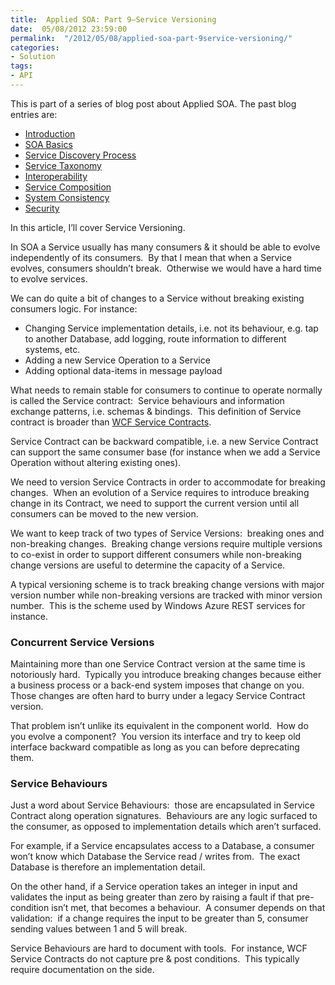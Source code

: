 ```yaml
---
title:  Applied SOA: Part 9–Service Versioning
date:  05/08/2012 23:59:00
permalink:  "/2012/05/08/applied-soa-part-9service-versioning/"
categories:
- Solution
tags:
- API
---
```

<p>This is part of a series of blog post about Applied SOA. The past blog entries are:</p>  <ul>   <li><a href="http://vincentlauzon.wordpress.com/2011/06/17/applied-soa-part-1-introduction/">Introduction</a> </li>    <li><a href="http://vincentlauzon.wordpress.com/2011/11/27/applied-soa-part-2-soa-basics/">SOA Basics</a> </li>    <li><a href="http://vincentlauzon.wordpress.com/2011/11/29/applied-soa-part-3-service-discovery-process/">Service Discovery Process</a> </li>    <li><a href="http://vincentlauzon.wordpress.com/2011/12/09/applied-soa-part-4-service-taxonomy/">Service Taxonomy</a> </li>    <li><a href="http://vincentlauzon.wordpress.com/2011/12/13/applied-soa-part-5-interoperability/">Interoperability</a> </li>    <li><a href="http://vincentlauzon.wordpress.com/2011/12/21/applied-soa-part-6service-composition/">Service Composition</a> </li>    <li><a href="http://vincentlauzon.wordpress.com/2012/01/06/applied-soa-part-7system-consistency/">System Consistency</a> </li>    <li><a href="http://vincentlauzon.wordpress.com/2012/02/09/applied-soa-part-8security/">Security</a> </li> </ul>  <p>In this article, I’ll cover Service Versioning.</p>  <p>In SOA a Service usually has many consumers &amp; it should be able to evolve independently of its consumers.&#160; By that I mean that when a Service evolves, consumers shouldn’t break.&#160; Otherwise we would have a hard time to evolve services.</p>  <p>We can do quite a bit of changes to a Service without breaking existing consumers logic. For instance:</p>  <ul>   <li>Changing Service implementation details, i.e. not its behaviour, e.g. tap to another Database, add logging, route information to different systems, etc. </li>    <li>Adding a new Service Operation to a Service </li>    <li>Adding optional data-items in message payload </li> </ul>  <p>What needs to remain stable for consumers to continue to operate normally is called the Service contract:&#160; Service behaviours and information exchange patterns, i.e. schemas &amp; bindings.&#160; This definition of Service contract is broader than <a href="http://msdn.microsoft.com/en-us/library/ms733070.aspx">WCF Service Contracts</a>.</p>  <p>Service Contract can be backward compatible, i.e. a new Service Contract can support the same consumer base (for instance when we add a Service Operation without altering existing ones).</p>  <p>We need to version Service Contracts in order to accommodate for breaking changes.&#160; When an evolution of a Service requires to introduce breaking change in its Contract, we need to support the current version until all consumers can be moved to the new version.</p>  <p>We want to keep track of two types of Service Versions:&#160; breaking ones and non-breaking changes.&#160; Breaking change versions require multiple versions to co-exist in order to support different consumers while non-breaking change versions are useful to determine the capacity of a Service.</p>  <p>A typical versioning scheme is to track breaking change versions with major version number while non-breaking versions are tracked with minor version number.&#160; This is the scheme used by Windows Azure REST services for instance.</p>  <h3>Concurrent Service Versions</h3>  <p>Maintaining more than one Service Contract version at the same time is notoriously hard.&#160; Typically you introduce breaking changes because either a business process or a back-end system imposes that change on you.&#160; Those changes are often hard to burry under a legacy Service Contract version.</p>  <p>That problem isn’t unlike its equivalent in the component world.&#160; How do you evolve a component?&#160; You version its interface and try to keep old interface backward compatible as long as you can before deprecating them.</p>  <h3>Service Behaviours</h3>  <p>Just a word about Service Behaviours:&#160; those are encapsulated in Service Contract along operation signatures.&#160; Behaviours are any logic surfaced to the consumer, as opposed to implementation details which aren’t surfaced.</p>  <p>For example, if a Service encapsulates access to a Database, a consumer won’t know which Database the Service read / writes from.&#160; The exact Database is therefore an implementation detail.</p>  <p>On the other hand, if a Service operation takes an integer in input and validates the input as being greater than zero by raising a fault if that pre-condition isn’t met, that becomes a behaviour.&#160; A consumer depends on that validation:&#160; if a change requires the input to be greater than 5, consumer sending values between 1 and 5 will break.</p>  <p>Service Behaviours are hard to document with tools.&#160; For instance, WCF Service Contracts do not capture pre &amp; post conditions.&#160; This typically require documentation on the side.</p>